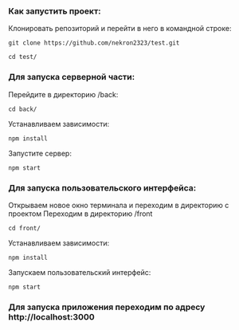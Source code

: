 ### Как запустить проект:

Клонировать репозиторий и перейти в него в командной строке:

```
git clone https://github.com/nekron2323/test.git
```
```
cd test/
```
### Для запуска серверной части:
Перейдите в директорию /back:
```
cd back/
```
Устанавливаем зависимости:
```
npm install
```
Запустите сервер:
```
npm start
```

### Для запуска пользовательского интерфейса:
Открываем новое окно терминала и переходим в директорию с проектом
Переходим в директорию /front
```
cd front/
```
Устанавливаем зависимости:
```
npm install
```
Запускаем пользовательский интерфейс:
```
npm start
```
### Для запуска приложения переходим по адресу http://localhost:3000
